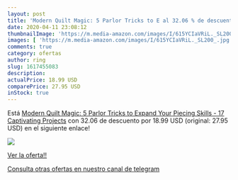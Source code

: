 ```yaml
---
layout: post
title: 'Modern Quilt Magic: 5 Parlor Tricks to E al 32.06 % de descuento'
date: 2020-04-11 23:08:12
thumbnailImage: 'https://m.media-amazon.com/images/I/615YCIaVRiL._SL200_.jpg'
images: [ 'https://m.media-amazon.com/images/I/615YCIaVRiL._SL200_.jpg' ]
comments: true
category: ofertas
author: ring
slug: 1617455083
description:
actualPrice: 18.99 USD
comparePrice: 27.95 USD
inStock: true
---
```


Está [Modern Quilt Magic: 5 Parlor Tricks to Expand Your Piecing Skills - 17 Captivating Projects](https://www.amazon.com/dp/1617455083/?tag=redken08-20) con 32.06 de descuento por 18.99 USD (original: 27.95 USD) en el siguiente enlace!

[![](https://m.media-amazon.com/images/I/615YCIaVRiL._SL200_.jpg)](https://www.amazon.com/dp/1617455083/?tag=redken08-20)

[Ver la oferta!!](https://www.amazon.com/dp/1617455083/?tag=redken08-20)

[Consulta otras ofertas en nuestro canal de telegram](https://t.me/s/ofertas25)
